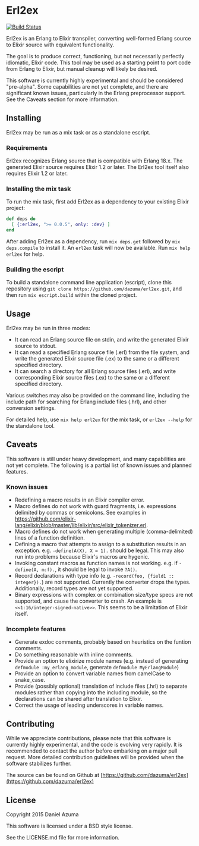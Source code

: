 # Erl2ex

[![Build Status](https://travis-ci.org/dazuma/erl2ex.svg?branch=master)](https://travis-ci.org/dazuma/erl2ex)

Erl2ex is an Erlang to Elixir transpiler, converting well-formed Erlang source to Elixir source with equivalent functionality.

The goal is to produce correct, functioning, but not necessarily perfectly idiomatic, Elixir code. This tool may be used as a starting point to port code from Erlang to Elixir, but manual cleanup will likely be desired.

This software is currently highly experimental and should be considered "pre-alpha". Some capabilities are not yet complete, and there are significant known issues, particularly in the Erlang preprocessor support. See the Caveats section for more information.

## Installing

Erl2ex may be run as a mix task or as a standalone escript.

### Requirements

Erl2ex recognizes Erlang source that is compatible with Erlang 18.x. The generated Elixir source requires Elixir 1.2 or later. The Erl2ex tool itself also requires Elixir 1.2 or later.

### Installing the mix task

To run the mix task, first add Erl2ex as a dependency to your existing Elixir project:

```elixir
def deps do
  [ {:erl2ex, ">= 0.0.5", only: :dev} ]
end
```

After adding Erl2ex as a dependency, run `mix deps.get` followed by `mix deps.compile` to install it. An `erl2ex` task will now be available. Run `mix help erl2ex` for help.

### Building the escript

To build a standalone command line application (escript), clone this repository using `git clone https://github.com/dazuma/erl2ex.git`, and then run `mix escript.build` within the cloned project.

## Usage

Erl2ex may be run in three modes:

*   It can read an Erlang source file on stdin, and write the generated Elixir source to stdout.
*   It can read a specified Erlang source file (.erl) from the file system, and write the generated Elixir source file (.ex) to the same or a different specified directory.
*   It can search a directory for all Erlang source files (.erl), and write corresponding Elixir source files (.ex) to the same or a different specified directory.

Various switches may also be provided on the command line, including the include path for searching for Erlang include files (.hrl), and other conversion settings.

For detailed help, use `mix help erl2ex` for the mix task, or `erl2ex --help` for the standalone tool.

## Caveats

This software is still under heavy development, and many capabilities are not yet complete. The following is a partial list of known issues and planned features.

### Known issues

*   Redefining a macro results in an Elixir compiler error.
*   Macro defines do not work with guard fragments, i.e. expressions delimited by commas or semicolons. See examples in https://github.com/elixir-lang/elixir/blob/master/lib/elixir/src/elixir_tokenizer.erl.
*   Macro defines do not work when generating multiple (comma-delimited) lines of a function definition.
*   Defining a macro that attempts to assign to a substitution results in an exception. e.g. `-define(A(X), X = 1).` should be legal. This may also run into problems because Elixir's macros are hygenic.
*   Invoking constant macros as function names is not working. e.g. if `-define(A, m:f).`, it should be legal to invoke `?A()`.
*   Record declarations with type info (e.g. `-record(foo, {field1 :: integer}).`) are not supported. Currently the converter drops the types. Additionally, record types are not yet supported.
*   Binary expressions with complex or combination size/type specs are not supported, and cause the converter to crash. An example is `<<1:16/integer-signed-native>>`. This seems to be a limitation of Elixir itself.

### Incomplete features

*   Generate exdoc comments, probably based on heuristics on the funtion comments.
*   Do something reasonable with inline comments.
*   Provide an option to elixirize module names (e.g. instead of generating `defmodule :my_erlang_module`, generate `defmodule MyErlangModule`)
*   Provide an option to convert variable names from camelCase to snake_case.
*   Provide (possibly optional) translation of include files (.hrl) to separate modules rather than copying into the including module, so the declarations can be shared after translation to Elixir.
*   Correct the usage of leading underscores in variable names.

## Contributing

While we appreciate contributions, please note that this software is currently highly experimental, and the code is evolving very rapidly. It is recommended to contact the author before embarking on a major pull request. More detailed contribution guidelines will be provided when the software stabilizes further.

The source can be found on Github at [https://github.com/dazuma/erl2ex](https://github.com/dazuma/erl2ex)

## License

Copyright 2015 Daniel Azuma

This software is licensed under a BSD style license.

See the LICENSE.md file for more information.

